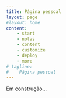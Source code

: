 ```yaml
---
title: Página pessoal
layout: page 
#layout: home 
content:
    - start
    - notas
    - content
    - customize
    - deploy
    - more 
# tagline:
#    Página pessoal
---
```


Em construção...